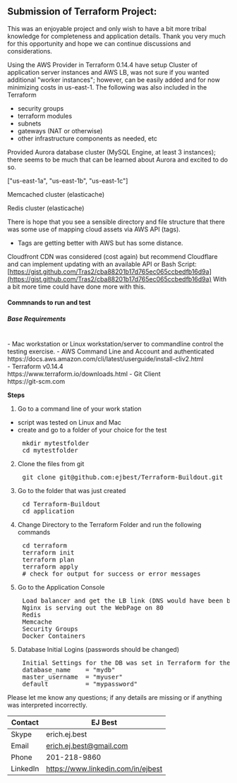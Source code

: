 ## Submission of Terraform Project:

This was an enjoyable project and only wish to have a bit more tribal knowledge for completeness and application details.
Thank you very much for this opportunity and hope we can continue discussions and considerations.

Using the AWS Provider in Terraform 0.14.4 have setup Cluster of application server instances and AWS LB, was not sure if you wanted additional &quot;worker instances&quot;; however, can be easily added and for now minimizing costs in us-east-1. The following was also included in the Terraform

- security groups
- terraform modules
- subnets
- gateways (NAT or otherwise)
- other infrastructure components as needed, etc

Provided Aurora database cluster (MySQL Engine, at least 3 instances); there seems to be much that can be learned about Aurora and excited to do so.

[&quot;us-east-1a&quot;, &quot;us-east-1b&quot;, &quot;us-east-1c&quot;]

Memcached cluster (elasticache)

Redis cluster (elasticache)

There is hope that you see a sensible directory and file structure that there was some use of mapping cloud assets via AWS API (tags).
- Tags are getting better with AWS but has some distance.

Cloudfront CDN was considered (cost again) but recommend Cloudflare and can implement updating with an available API or Bash Script:
[https://gist.github.com/Tras2/cba88201b17d765ec065ccbedfb16d9a](https://gist.github.com/Tras2/cba88201b17d765ec065ccbedfb16d9a)
With a bit more time could have done more with this.

#### Commnands to run and test

##### Base Requirements
 <br>
-  Mac workstation or Linux workstation/server to commandline control the testing exercise.
-  AWS Command Line and Account and authenticated<br>
    https://docs.aws.amazon.com/cli/latest/userguide/install-cliv2.html<br>
-  Terraform v0.14.4<br>
    https://www.terraform.io/downloads.html
-  Git Client<br>
    https://git-scm.com

**Steps** 
1. Go to a command line of your work
station
- script was tested on Linux and Mac
- create and go to a folder of your choice for the test
<pre>
    mkdir mytestfolder
    cd mytestfolder
</pre>
2. Clone the files from git
<pre>
    git clone git@github.com:ejbest/Terraform-Buildout.git
</pre>
3. Go to the folder that was just created
<pre>
    cd Terraform-Buildout
    cd application
</pre>
4. Change Directory to the Terraform Folder and run the following commands
<pre>
    cd terraform
    terraform init
    terraform plan
    terraform apply
    # check for output for success or error messages
</pre>
5. Go to the Application Console
<pre>
    Load balancer and get the LB link (DNS would have been better (acknowledged))
    Nginx is serving out the WebPage on 80
    Redis
    Memcache
    Security Groups
    Docker Containers
</pre>
5. Database Initial Logins (passwords should be changed)
<pre>
    Initial Settings for the DB was set in Terraform for the 3 AZs
    database_name    = "mydb"
    master_username  = "myuser"
    default          = "mypassword"
</pre>

Please let me know any questions; if any details are missing or if anything was interpreted incorrectly.

| Contact  | EJ Best
| ------------ | -------------------------------------
| Skype | erich.ej.best
| Email | erich.ej.best@gmail.com
| Phone | 201-218-9860
| LinkedIn | https://www.linkedin.com/in/ejbest
